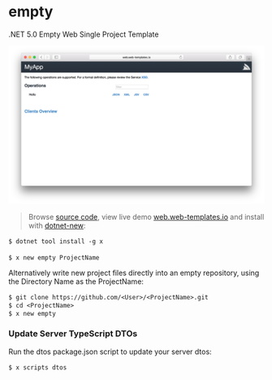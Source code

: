 # empty

.NET 5.0 Empty Web Single Project Template

[![](https://raw.githubusercontent.com/ServiceStack/Assets/master/csharp-templates/web.png)](http://web.web-templates.io/)

> Browse [source code](https://github.com/NetCoreTemplates/empty), view live demo [web.web-templates.io](http://web.web-templates.io) and install with [dotnet-new](https://docs.servicestack.net/dotnet-new):

    $ dotnet tool install -g x

    $ x new empty ProjectName

Alternatively write new project files directly into an empty repository, using the Directory Name as the ProjectName:

    $ git clone https://github.com/<User>/<ProjectName>.git
    $ cd <ProjectName>
    $ x new empty

### Update Server TypeScript DTOs

Run the dtos package.json script to update your server dtos:

    $ x scripts dtos
